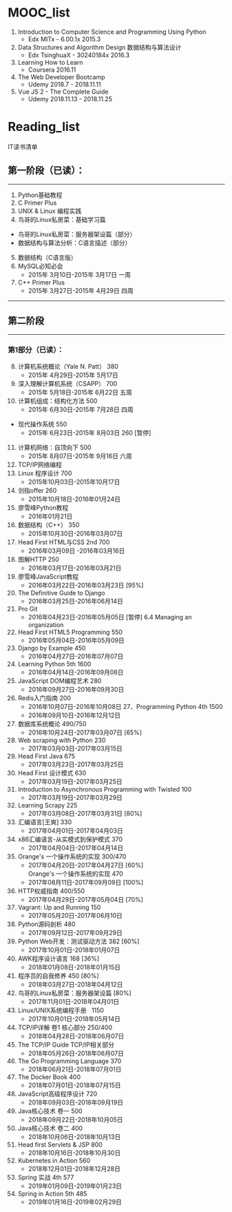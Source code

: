 # MOOC_list
1. Introduction to Computer Science and Programming Using Python    
    - Edx    MITx -  6.00.1x   2015.3
2. Data Structures and Algorithm Design 数据结构与算法设计    
    - Edx    TsinghuaX -  30240184x    2016.3
3. Learning How to Learn    
    - Coursera    2016.11
4. The Web Developer Bootcamp    
    - Udemy  2018.7 - 2018.11.11
5. Vue JS 2 - The Complete Guide    
    - Udemy  2018.11.13 - 2018.11.25

# Reading_list
IT读书清单

## 第一阶段（已读）：
----------
1. Python基础教程
2. C Primer Plus
3. UNIX & Linux 编程实践
4. 鸟哥的Linux私房菜：基础学习篇  
- 鸟哥的Linux私房菜：服务器架设篇（部分）   
- 数据结构与算法分析：C语言描述（部分）  
5. 数据结构（C语言版）
6. MySQL必知必会
    - 2015年 3月10日-2015年 3月17日 一周
7. C++ Primer Plus  
    - 2015年 3月27日-2015年 4月29日 四周   
    
----------

## 第二阶段
----------
### 第1部分（已读）：
8. 计算机系统概论（Yale N. Patt） 380                             
    - 2015年 4月29日-2015年 5月17日
9. 深入理解计算机系统（CSAPP）  700                             
    - 2015年 5月18日-2015年 6月22日 五周
10. 计算机组成：结构化方法           500                             
    - 2015年 6月30日-2015年 7月28日 四周  
- 现代操作系统                               550   
    - 2015年 6月23日-2015年 8月03日 260 [暂停]
11. 计算机网络：自顶向下              500                             
    - 2015年 8月07日-2015年 9月16日  六周
12. TCP/IP网络编程
13. Linux 程序设计                         700                                
    - 2015年10月03日-2015年10月17日
14. 剑指offer                                  260                            
    - 2015年10月18日-2016年01月24日
15. 廖雪峰Python教程                                                       
    - 2016年01月21日
16. 数据结构（C++）                    350                        
    - 2015年10月30日-2016年03月07日
17. Head First HTML与CSS 2nd   700                              
    - 2016年03月09日 -2016年03月16日
18. 图解HTTP                                250                             
    - 2016年03月17日-2016年03月21日
19. 廖雪峰JavaScript教程                                                  
    - 2016年03月22日-2016年03月23日    [95%] 
20. The Definitive Guide to Django                                        
    - 2016年03月25日-2016年06月14日              
21. Pro Git                                                                   
    - 2016年04月23日-2016年05月05日    [暂停] 6.4 Managing an organization
22. Head First HTML5 Programming    550                    
    - 2016年05月04日-2016年05月09日
23. Django by Example                450                            
    - 2016年04月27日-2016年07月07日
24. Learning Python 5th 1600    
    - 2016年04月14日-2016年09月08日
25. JavaScript DOM编程艺术        280                            
    - 2016年09月27日-2016年09月30日
26. Redis入门指南                          200                            
    - 2016年10月07日-2016年10月08日
27、Programming Python 4th       1500      
    - 2016年09月10日-2016年12月12日    
28. 数据库系统概论     490/750     
    - 2016年10月24日-2017年03月07日  [65%]
29. Web scraping with Python      230
    - 2017年03月03日-2017年03月15日
30. Head First Java			  675  
    - 2017年03月23日-2017年03月25日
31. Head First 设计模式			  630 
    - 2017年03月19日-2017年03月25日
32. Introduction to Asynchronous Programming with Twisted   100	
    - 2017年03月19日-2017年03月29日
33. Learning Scrapy			 225
    - 2017年03月08日-2017年03月31日	[80%]
34. 汇编语言[王爽]			      330
    - 2017年04月01日-2017年04月03日
35. x86汇编语言-从实模式到保护模式	 370
    - 2017年04月04日-2017年04月14日
36. Orange's 一个操作系统的实现		300/470
    - 2017年04月20日-2017年04月27日	  [60%]  
    Orange's 一个操作系统的实现		470
    - 2017年08月11日-2017年09月09日	  [100%]
37. HTTP权威指南		400/550
    - 2017年04月29日-2017年05月04日	  [70%]
38. Vagrant: Up and Running		150	
    - 2017年05月20日-2017年06月10日
39. Python源码剖析		480
    - 2017年09月12日-2017年09月29日
40. Python Web开发：测试驱动方法  382    [60%]  
    - 2017年10月01日-2018年01月07日
41. AWK程序设计语言              168     [36%]		   
    - 2018年01月08日-2018年01月15日   
42. 程序员的自我修养			 450	 [80%]     
    - 2018年03月27日-2018年04月12日
43. 鸟哥的Linux私房菜：服务器架设篇      [80%]   
    - 2017年11月01日-2018年04月01日
44. Linux/UNIX系统编程手册    1150     
    - 2017年10月01日-2018年05月14日    
45. TCP/IP详解 卷1  核心部分       250/400         
    - 2018年04月28日-2018年06月07日  
46. The TCP/IP Guide  TCP/IP相关部分           
    - 2018年05月26日-2018年06月07日     
47. The Go Programming Language    370    
    - 2018年06月21日-2018年07月01日  
48. The Docker Book                400    
    - 2018年07月01日-2018年07月15日    
49. JavaScript高级程序设计          720    
    - 2018年09月03日-2018年09月19日   
50. Java核心技术  卷一              500      
    - 2018年09月22日-2018年10月05日  
51. Java核心技术  卷二              400      
    - 2018年10月06日-2018年10月13日   
52. Head first Servlets & JSP	   800	    		                 
    - 2018年10月16日-2018年10月30日    
53. Kubernetes in Action	       560	    		                 
    - 2018年12月01日-2018年12月28日        
54. Spring 实战 4th	       577	    		                 
    - 2019年01月09日-2019年01月23日    
55. Spring in Action 5th	       485	    		                 
    - 2019年01月16日-2019年02月29日   
